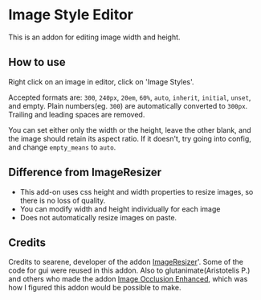 # Image Style Editor

This is an addon for editing image width and height. 

## How to use

Right click on an image in editor, click on 'Image Styles'.

Accepted formats are: `300`, `240px`, `20em`, `60%`, `auto`, `inherit`, `initial`, `unset`, and empty. Plain numbers(eg. `300`) are automatically converted to `300px`. Trailing and leading spaces are removed. 

You can set either only the width or the height, leave the other blank, and the image should retain its aspect ratio. If it doesn't, try going into config, and change `empty_means` to `auto`.

## Difference from ImageResizer

* This add-on uses css height and width properties to resize images, so there is no loss of quality.
* You can modify width and height individually for each image
* Does not automatically resize images on paste.

## Credits

Credits to searene, developer of the addon [ImageResizer](https://github.com/searene/Anki-Addons/tree/master/ImageResizer)'. Some of the code for gui were reused in this addon. 
Also to glutanimate(Aristotelis P.) and others who made the addon [Image Occlusion Enhanced](https://github.com/glutanimate/image-occlusion-enhanced), which was how I figured this addon would be possible to make.
